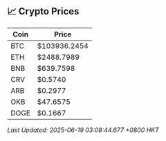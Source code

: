 ## 📈 Crypto Prices

| Coin | Price |
| ---- | ----- |
| BTC | $103936.2454 |
| ETH | $2488.7989 |
| BNB | $639.7598 |
| CRV | $0.5740 |
| ARB | $0.2977 |
| OKB | $47.6575 |
| DOGE | $0.1667 |

_Last Updated: 2025-06-19 03:08:44.677 +0800 HKT_